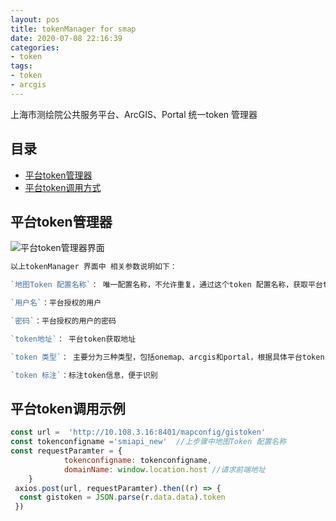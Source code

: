 ```yaml
---
layout: pos
title: tokenManager for smap
date: 2020-07-08 22:16:39
categories:
- token
tags:
- token
- arcgis
---
```

上海市测绘院公共服务平台、ArcGIS、Portal 统一token 管理器
## 目录
- [平台token管理器](#平台token管理器)
- [平台token调用方式](#平台token调用方式)
## 平台token管理器
![平台token管理器界面](https://gitee.com/thiswildidea/images/raw/master/token/tokenManagerUrl.png)
```js
以上tokenManager 界面中 相关参数说明如下：

`地图Token 配置名称`： 唯一配置名称，不允许重复，通过这个token 配置名称，获取平台token配置信息，调用时候后台会根据token 配置信息生成token.

`用户名`：平台授权的用户

`密码`：平台授权的用户的密码

`token地址`： 平台token获取地址

`token 类型`： 主要分为三种类型，包括onemap、arcgis和portal，根据具体平台token 类型选择

`token 标注`：标注token信息，便于识别
```
## 平台token调用示例
```js
const url =  'http://10.108.3.16:8401/mapconfig/gistoken'
const tokenconfigname ='smiapi_new'  //上步骤中地图Token 配置名称
const requestParamter = {
            tokenconfigname: tokenconfigname,
            domainName: window.location.host //请求前端地址
    }
 axios.post(url, requestParamter).then((r) => {
  const gistoken = JSON.parse(r.data.data).token
 })
```



